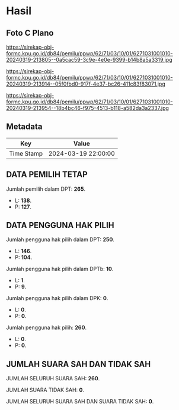 # Hasil

## Foto C Plano

https://sirekap-obj-formc.kpu.go.id/db84/pemilu/ppwp/62/71/03/10/01/6271031001010-20240319-213805--0a5cac59-3c9e-4e0e-9399-b14b8a5a3319.jpg

https://sirekap-obj-formc.kpu.go.id/db84/pemilu/ppwp/62/71/03/10/01/6271031001010-20240319-213914--05f0fbd0-917f-4e37-bc26-411c83f83071.jpg

https://sirekap-obj-formc.kpu.go.id/db84/pemilu/ppwp/62/71/03/10/01/6271031001010-20240319-213954--18b4bc46-f975-4513-b118-a582da3a2337.jpg


## Metadata

| Key        | Value               |
| ---------- | ------------------- |
| Time Stamp | 2024-03-19 22:00:00 |


## DATA PEMILIH TETAP

Jumlah pemilih dalam DPT: **265**.
 * L: **138**.
 * P: **127**.

## DATA PENGGUNA HAK PILIH

Jumlah pengguna hak pilih dalam DPT: **250**.
 * L: **146**.
 * P: **104**.

Jumlah pengguna hak pilih dalam DPTb: **10**.
 * L: **1**.
 * P: **9**.

Jumlah pengguna hak pilih dalam DPK: **0**.
 * L: **0**.
 * P: **0**.

Jumlah pengguna hak pilih: **260**.
 * L: **0**.
 * P: **0**.

## JUMLAH SUARA SAH DAN TIDAK SAH

JUMLAH SELURUH SUARA SAH: **260**.

JUMLAH SUARA TIDAK SAH: **0**.

JUMLAH SELURUH SUARA SAH DAN SUARA TIDAK SAH: **0**.


